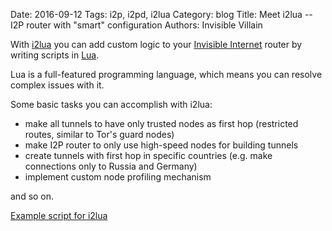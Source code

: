 Date: 2016-09-12
Tags: i2p, i2pd, i2lua
Category: blog
Title: Meet i2lua -- I2P router with "smart" configuration
Authors: Invisible Villain

With [i2lua](https://github.com/majestrate/i2lua) you can add custom logic to your [Invisible Internet](http://i2pd.website) router
 by writing scripts in [Lua](https://en.wikipedia.org/wiki/Lua_%28programming_language%29).

Lua is a full-featured programming language, which means you can resolve complex issues with it. 

Some basic tasks you can accomplish with i2lua:

* make all tunnels to have only trusted nodes as first hop (restricted routes, similar to Tor's guard nodes)
* make I2P router to only use high-speed nodes for building tunnels
* create tunnels with first hop in specific countries (e.g. make connections only to Russia and Germany)
* implement custom node profiling mechanism

and so on.

[Example script for i2lua](https://github.com/majestrate/i2lua/blob/master/contrib/examples/example.lua)
